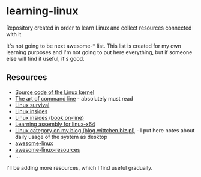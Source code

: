 learning-linux
===========
Repository created in order to learn Linux and collect resources connected with it

It's not going to be next awesome-* list. This list is created for my own learning purposes and I'm not going to put here everything, but if someone else will find it useful, it's good.

Resources
---------
- [Source code of the Linux kernel](https://github.com/torvalds/linux)
- [The art of command line](https://github.com/jlevy/the-art-of-command-line) - absolutely must read
- [Linux survival](http://linuxsurvival.com/)
- [Linux insides](https://github.com/0xAX/linux-insides)
- [Linux insides (book on-line)](https://0xax.gitbooks.io/linux-insides/content/index.html)
- [Learning assembly for linux-x64](https://github.com/0xAX/asm)
- [Linux category on my blog (blog.wittchen.biz.pl)](http://blog.wittchen.biz.pl/category/linux/) - I put here notes about daily usage of the system as desktop
- [awesome-linux](https://github.com/aleksandar-todorovic/awesome-linux)
- [awesome-linux-resources](https://github.com/itech001/awesome-linux-resources)
- ...

I'll be adding more resources, which I find useful gradually.
